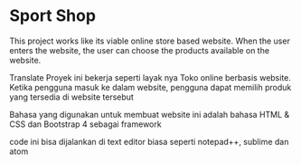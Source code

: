 # Sport Shop
This project works like its viable online store based website. When the user enters the website, the user can choose the products available on the website.

Translate
Proyek ini bekerja seperti layak nya Toko online berbasis website. Ketika pengguna masuk ke dalam website, pengguna dapat memilih produk yang tersedia di website tersebut

Bahasa yang digunakan untuk membuat website ini adalah bahasa HTML & CSS dan Bootstrap 4 sebagai framework

code ini bisa dijalankan di text editor biasa seperti notepad++, sublime dan atom
